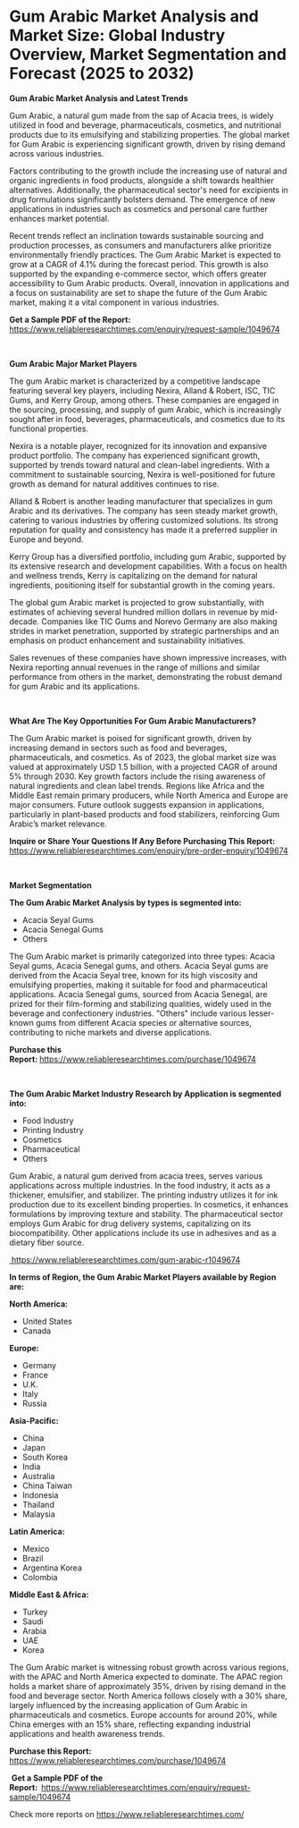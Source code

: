 <p><h1>Gum Arabic Market Analysis and Market Size: Global Industry Overview, Market Segmentation and Forecast (2025 to 2032)</h1></p><p><strong>Gum Arabic Market Analysis and Latest Trends</strong></p>
<p><p>Gum Arabic, a natural gum made from the sap of Acacia trees, is widely utilized in food and beverage, pharmaceuticals, cosmetics, and nutritional products due to its emulsifying and stabilizing properties. The global market for Gum Arabic is experiencing significant growth, driven by rising demand across various industries. </p><p>Factors contributing to the growth include the increasing use of natural and organic ingredients in food products, alongside a shift towards healthier alternatives. Additionally, the pharmaceutical sector's need for excipients in drug formulations significantly bolsters demand. The emergence of new applications in industries such as cosmetics and personal care further enhances market potential.</p><p>Recent trends reflect an inclination towards sustainable sourcing and production processes, as consumers and manufacturers alike prioritize environmentally friendly practices. The Gum Arabic Market is expected to grow at a CAGR of 4.1% during the forecast period. This growth is also supported by the expanding e-commerce sector, which offers greater accessibility to Gum Arabic products. Overall, innovation in applications and a focus on sustainability are set to shape the future of the Gum Arabic market, making it a vital component in various industries.</p></p>
<p><strong>Get a Sample PDF of the Report:&nbsp;</strong> <a href="https://www.reliableresearchtimes.com/enquiry/request-sample/1049674?utm_campaign=3034&utm_medium=2&utm_source=Github&utm_content=ia&utm_term=07042025&utm_id=gum-arabic">https://www.reliableresearchtimes.com/enquiry/request-sample/1049674</a></p>
<p>&nbsp;</p>
<p><strong>Gum Arabic Major Market Players</strong></p>
<p><p>The gum Arabic market is characterized by a competitive landscape featuring several key players, including Nexira, Alland & Robert, ISC, TIC Gums, and Kerry Group, among others. These companies are engaged in the sourcing, processing, and supply of gum Arabic, which is increasingly sought after in food, beverages, pharmaceuticals, and cosmetics due to its functional properties.</p><p>Nexira is a notable player, recognized for its innovation and expansive product portfolio. The company has experienced significant growth, supported by trends toward natural and clean-label ingredients. With a commitment to sustainable sourcing, Nexira is well-positioned for future growth as demand for natural additives continues to rise.</p><p>Alland & Robert is another leading manufacturer that specializes in gum Arabic and its derivatives. The company has seen steady market growth, catering to various industries by offering customized solutions. Its strong reputation for quality and consistency has made it a preferred supplier in Europe and beyond.</p><p>Kerry Group has a diversified portfolio, including gum Arabic, supported by its extensive research and development capabilities. With a focus on health and wellness trends, Kerry is capitalizing on the demand for natural ingredients, positioning itself for substantial growth in the coming years. </p><p>The global gum Arabic market is projected to grow substantially, with estimates of achieving several hundred million dollars in revenue by mid-decade. Companies like TIC Gums and Norevo Germany are also making strides in market penetration, supported by strategic partnerships and an emphasis on product enhancement and sustainability initiatives.</p><p>Sales revenues of these companies have shown impressive increases, with Nexira reporting annual revenues in the range of millions and similar performance from others in the market, demonstrating the robust demand for gum Arabic and its applications.</p></p>
<p>&nbsp;</p>
<p><strong>What Are The Key Opportunities For Gum Arabic Manufacturers?</strong></p>
<p><p>The Gum Arabic market is poised for significant growth, driven by increasing demand in sectors such as food and beverages, pharmaceuticals, and cosmetics. As of 2023, the global market size was valued at approximately USD 1.5 billion, with a projected CAGR of around 5% through 2030. Key growth factors include the rising awareness of natural ingredients and clean label trends. Regions like Africa and the Middle East remain primary producers, while North America and Europe are major consumers. Future outlook suggests expansion in applications, particularly in plant-based products and food stabilizers, reinforcing Gum Arabic’s market relevance.</p></p>
<p><strong>Inquire or Share Your Questions If Any Before Purchasing This Report:</strong> <a href="https://www.reliableresearchtimes.com/enquiry/pre-order-enquiry/1049674?utm_campaign=3034&utm_medium=2&utm_source=Github&utm_content=ia&utm_term=07042025&utm_id=gum-arabic">https://www.reliableresearchtimes.com/enquiry/pre-order-enquiry/1049674</a></p>
<p>&nbsp;</p>
<p><strong>Market Segmentation</strong></p>
<p><strong>The Gum Arabic Market Analysis by types is segmented into:</strong></p>
<p><ul><li>Acacia Seyal Gums</li><li>Acacia Senegal Gums</li><li>Others</li></ul></p>
<p><p>The Gum Arabic market is primarily categorized into three types: Acacia Seyal gums, Acacia Senegal gums, and others. Acacia Seyal gums are derived from the Acacia Seyal tree, known for its high viscosity and emulsifying properties, making it suitable for food and pharmaceutical applications. Acacia Senegal gums, sourced from Acacia Senegal, are prized for their film-forming and stabilizing qualities, widely used in the beverage and confectionery industries. "Others" include various lesser-known gums from different Acacia species or alternative sources, contributing to niche markets and diverse applications.</p></p>
<p><strong>Purchase this Report:&nbsp;</strong><a href="https://www.reliableresearchtimes.com/purchase/1049674?utm_campaign=3034&utm_medium=2&utm_source=Github&utm_content=ia&utm_term=07042025&utm_id=gum-arabic">https://www.reliableresearchtimes.com/purchase/1049674</a></p>
<p>&nbsp;</p>
<p><strong>The Gum Arabic Market Industry Research by Application is segmented into:</strong></p>
<p><ul><li>Food Industry</li><li>Printing Industry</li><li>Cosmetics</li><li>Pharmaceutical</li><li>Others</li></ul></p>
<p><p>Gum Arabic, a natural gum derived from acacia trees, serves various applications across multiple industries. In the food industry, it acts as a thickener, emulsifier, and stabilizer. The printing industry utilizes it for ink production due to its excellent binding properties. In cosmetics, it enhances formulations by improving texture and stability. The pharmaceutical sector employs Gum Arabic for drug delivery systems, capitalizing on its biocompatibility. Other applications include its use in adhesives and as a dietary fiber source.</p></p>
<p><a href="https://www.reliableresearchtimes.com/gum-arabic-r1049674?utm_campaign=3034&utm_medium=2&utm_source=Github&utm_content=ia&utm_term=07042025&utm_id=gum-arabic">&nbsp;https://www.reliableresearchtimes.com/gum-arabic-r1049674</a></p>
<p><strong>In terms of Region, the Gum Arabic Market Players available by Region are:</strong></p>
<p>
    <p> <strong> North America: </strong>
        <ul>
            <li>United States</li>
            <li>Canada</li>
        </ul>
        </p> 
    <p> <strong> Europe: </strong>
        <ul>
            <li>Germany</li>
            <li>France</li>
            <li>U.K.</li>
            <li>Italy</li>
            <li>Russia</li>
        </ul>
        </p> 
    <p> <strong> Asia-Pacific: </strong>
        <ul>
            <li>China</li>
            <li>Japan</li>
            <li>South Korea</li>
            <li>India</li>
            <li>Australia</li>
            <li>China Taiwan</li>
            <li>Indonesia</li>
            <li>Thailand</li>
            <li>Malaysia</li>
        </ul>
        </p> 
    <p> <strong> Latin America: </strong>
        <ul>
            <li>Mexico</li>
            <li>Brazil</li>
            <li>Argentina Korea</li>
            <li>Colombia</li>
        </ul>
        </p> 
    <p> <strong> Middle East & Africa: </strong>
        <ul>
            <li>Turkey</li>
            <li>Saudi</li>
            <li>Arabia</li>
            <li>UAE</li>
            <li>Korea</li>
        </ul>
    </p>
    </p>
<p><p>The Gum Arabic market is witnessing robust growth across various regions, with the APAC and North America expected to dominate. The APAC region holds a market share of approximately 35%, driven by rising demand in the food and beverage sector. North America follows closely with a 30% share, largely influenced by the increasing application of Gum Arabic in pharmaceuticals and cosmetics. Europe accounts for around 20%, while China emerges with an 15% share, reflecting expanding industrial applications and health awareness trends.</p></p>
<p><strong>Purchase this Report: </strong><a href="https://www.reliableresearchtimes.com/purchase/1049674?utm_campaign=3034&utm_medium=2&utm_source=Github&utm_content=ia&utm_term=07042025&utm_id=gum-arabic">https://www.reliableresearchtimes.com/purchase/1049674</a></p>
<p>&nbsp;<strong>Get a Sample PDF of the Report:&nbsp;&nbsp;</strong><a href="https://www.reliableresearchtimes.com/enquiry/request-sample/1049674?utm_campaign=3034&utm_medium=2&utm_source=Github&utm_content=ia&utm_term=07042025&utm_id=gum-arabic">https://www.reliableresearchtimes.com/enquiry/request-sample/1049674</a></p>
<p><strong></strong></p>
<p>Check more reports on <a href="https://www.reliableresearchtimes.com/?utm_campaign=3034&utm_medium=2&utm_source=Github&utm_content=ia&utm_term=07042025&utm_id=gum-arabic">https://www.reliableresearchtimes.com/</a></p>